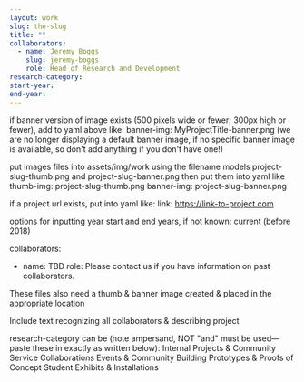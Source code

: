 ```yaml
---
layout: work
slug: the-slug
title: ""
collaborators: 
  - name: Jeremy Boggs
    slug: jeremy-boggs
    role: Head of Research and Development
research-category: 
start-year:
end-year: 
---
```


if banner version of image exists (500 pixels wide or fewer; 300px high or fewer), add to yaml above like:
banner-img: MyProjectTitle-banner.png (we are no longer displaying a default banner image, if no specific banner image is available, so don't add anything if you don't have one!)

put images files into assets/img/work using the filename models project-slug-thumb.png and project-slug-banner.png
then put them into yaml like
thumb-img: project-slug-thumb.png
banner-img: project-slug-banner.png

if a project url exists, put into yaml like:
link: https://link-to-project.com

options for inputting year start and end years, if not known:
current
(before 2018)

collaborators: 
  - name: TBD
    role: Please contact us if you have information on past collaborators.

These files also need a thumb & banner image created & placed in the appropriate location

Include text recognizing all collaborators & describing project

research-category can be (note ampersand, NOT "and" must be used—paste these in exactly as written below):
Internal Projects & Community Service
Collaborations
Events & Community Building
Prototypes & Proofs of Concept
Student
Exhibits & Installations